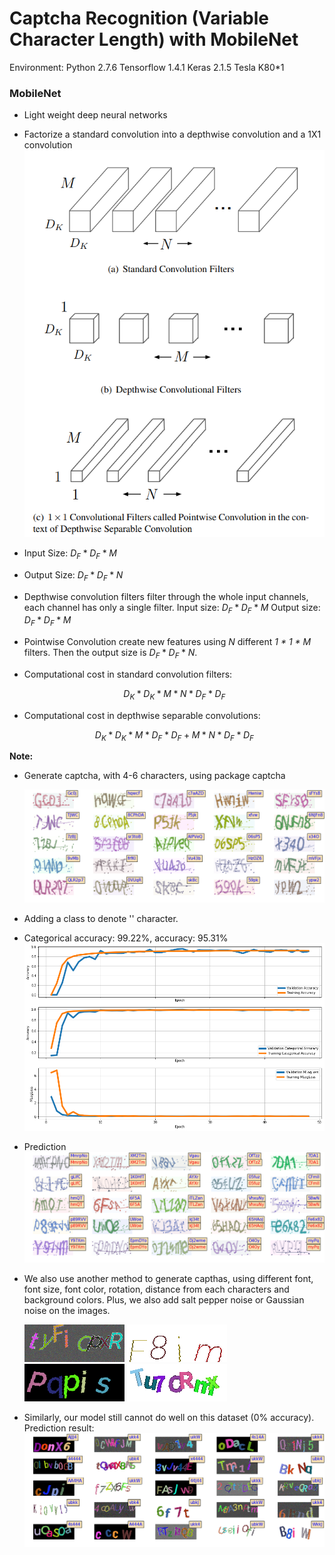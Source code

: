 # Captcha Recognition (Variable Character Length) with MobileNet	 

Environment: Python 2.7.6 Tensorflow 1.4.1 Keras 2.1.5 Tesla K80*1

### MobileNet

- Light weight deep neural networks

- Factorize a standard convolution into a depthwise convolution and a 1X1 convolution 
![mobilenet](https://github.com/CancanZhang/Captcha-Recognition/blob/master/MobileNet/img/mobilenet.png)

- Input Size: $D_F * D_F * M$

- Output Size: $D_F * D_F * N$

- Depthwise convolution filters filter through the whole input channels, each channel has only a single filter.  Input size: $D_F * D_F * M$ Output size: $D_F * D_F * M$

- Pointwise Convolution create new features using $N$ different *1 * 1 * M* filters. Then the output size is $D_F * D_F * N$.

- Computational cost in standard convolution filters:

   $$D_K * D_K * M * N * D_F * D_F$$

- Computational cost in depthwise separable convolutions: 

  $$D_K * D_K * M * D_F * D_F + M * N * D_F*D_F$$


**Note:**

- Generate captcha, with 4-6 characters, using package captcha

   ![1](https://github.com/CancanZhang/Captcha-Recognition/blob/master/CNN_GRU_Attention/img/captcha.png)

- Adding a class to denote '' character.

- Categorical accuracy: 99.22%, accuracy: 95.31%![hist](https://github.com/CancanZhang/Captcha-Recognition/blob/master/MobileNet_with_Variable_Char_Length/img/hist_mobilenet.png)

- Prediction![predict](https://github.com/CancanZhang/Captcha-Recognition/blob/master/MobileNet_with_Variable_Char_Length/img/predict_mobilenet.png)

- We also use another method to generate capthas, using different font, font size, font color, rotation, distance from each characters and background colors. Plus, we also add salt pepper noise or Gaussian noise on the images.

  ![mock1](https://github.com/CancanZhang/Captcha-Recognition/blob/master/MobileNet_with_Variable_Char_Length/img/mock1.png)
  ![mock2](https://github.com/CancanZhang/Captcha-Recognition/blob/master/MobileNet_with_Variable_Char_Length/img/mock2.png)
  ![mock3](https://github.com/CancanZhang/Captcha-Recognition/blob/master/MobileNet_with_Variable_Char_Length/img/mock3.png)
  ![mock4](https://github.com/CancanZhang/Captcha-Recognition/blob/master/MobileNet_with_Variable_Char_Length/img/mock4.png)
  
- Similarly, our model still cannot do well on this dataset (0% accuracy). Prediction result: ![predict_mock](https://github.com/CancanZhang/Captcha-Recognition/blob/master/MobileNet_with_Variable_Char_Length/img/predict_mock.png)
